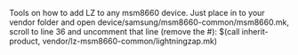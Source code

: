 Tools on how to add LZ to any msm8660 device. Just place in to your vendor folder and open device/samsung/msm8660-common/msm8660.mk, scroll to line 36 and uncomment that line (remove the #):
$(call inherit-product, vendor/lz-msm8660-common/lightningzap.mk)
